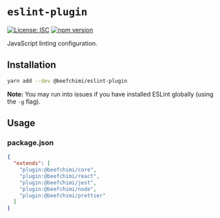 # `eslint-plugin`

[![License: ISC](https://img.shields.io/badge/License-ISC-blue.svg)](https://opensource.org/licenses/ISC) [![npm version](https://badge.fury.io/js/%beefchimi%eslint-plugin.svg)](https://badge.fury.io/js/%beefchimi%eslint-plugin.svg)

JavaScript linting configuration.

## Installation

```bash
yarn add --dev @beefchimi/eslint-plugin
```

**Note:** You may run into issues if you have installed ESLint globally (using the `-g` flag).

## Usage

### package.json

```json
{
  "extends": [
    "plugin:@beefchimi/core",
    "plugin:@beefchimi/react",
    "plugin:@beefchimi/jest",
    "plugin:@beefchimi/node",
    "plugin:@beefchimi/prettier"
  ]
}
```
